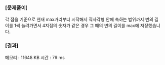 ### [문제풀이]
각 점을 기준으로 현재 max거리부터 시작해서 직사각형 안에 속하는 범위까지 변의 길이를 1씩 늘려가면서 4지점의 숫자가 같은 경우 그 때의 변의 길이를 max에 저장했습니다.

### [결과]
메모리 : 11648 KB
시간 : 76 ms